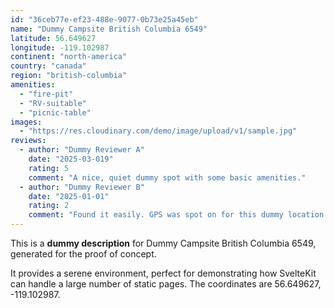 ```yaml
---
id: "36ceb77e-ef23-488e-9077-0b73e25a45eb"
name: "Dummy Campsite British Columbia 6549"
latitude: 56.649627
longitude: -119.102987
continent: "north-america"
country: "canada"
region: "british-columbia"
amenities:
  - "fire-pit"
  - "RV-suitable"
  - "picnic-table"
images:
  - "https://res.cloudinary.com/demo/image/upload/v1/sample.jpg"
reviews:
  - author: "Dummy Reviewer A"
    date: "2025-03-019"
    rating: 5
    comment: "A nice, quiet dummy spot with some basic amenities."
  - author: "Dummy Reviewer B"
    date: "2025-01-01"
    rating: 2
    comment: "Found it easily. GPS was spot on for this dummy location."
---
```


This is a **dummy description** for Dummy Campsite British Columbia 6549, generated for the proof of concept.

It provides a serene environment, perfect for demonstrating how SvelteKit can handle a large number of static pages. The coordinates are 56.649627, -119.102987.
